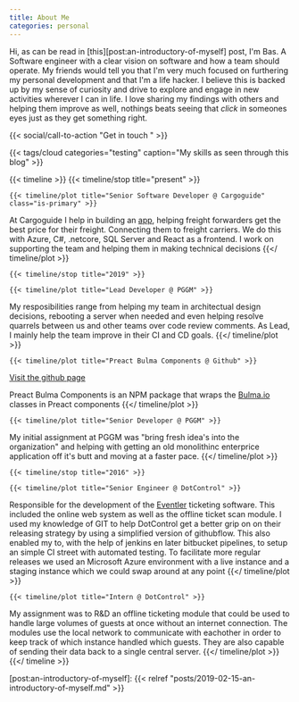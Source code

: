 ```yaml
---
title: About Me
categories: personal
---
```


Hi, as can be read in [this][post:an-introductory-of-myself] post, I'm Bas. A Software engineer with a clear vision on software and how a team should operate. My friends would tell you that I'm very much focused on furthering my personal development and that I'm a life hacker. I believe this is backed up by my sense of curiosity and drive to explore and engage in new activities wherever I can in life. I love sharing my findings with others and helping them improve as well, nothings beats seeing that *click* in someones eyes just as they get something right.

{{< social/call-to-action "Get in touch " >}}

{{< tags/cloud categories="testing" caption="My skills as seen through this blog" >}}

{{< timeline >}}
	{{< timeline/stop title="present" >}}

	{{< timeline/plot title="Senior Software Developer @ Cargoguide" class="is-primary" >}}
At Cargoguide I help in building an [app](https://www.cargoguide.app/), helping freight forwarders get the best price for their freight. Connecting them to freight carriers. We do this with Azure, C#, .netcore, SQL Server and React as a frontend. I work on supporting the team and helping them in making technical decisions
	{{</ timeline/plot >}}

	{{< timeline/stop title="2019" >}}

	{{< timeline/plot title="Lead Developer @ PGGM" >}}
My resposibilities range from helping my team in architectual design decisions, rebooting a server when needed and even helping resolve quarrels between us and other teams over code review comments. As Lead, I mainly help the team improve in their CI and CD goals.
	{{</ timeline/plot >}}

	{{< timeline/plot title="Preact Bulma Components @ Github" >}}
[Visit the github page](https://github.com/strootje/preact-bulma-components)

Preact Bulma Components is an NPM package that wraps the [Bulma.io](https://bulma.io/) classes in Preact components
	{{</ timeline/plot >}}

	{{< timeline/plot title="Senior Developer @ PGGM" >}}
My initial assignment at PGGM was "bring fresh idea's into the organization" and helping with getting an old monolithinc enterprice application off it's butt and moving at a faster pace.
	{{</ timeline/plot >}}

	{{< timeline/stop title="2016" >}}

	{{< timeline/plot title="Senior Engineer @ DotControl" >}}
Responsible for the development of the [Eventler](https://eventler.nl/) ticketing software. This included the online web system as well as the offline ticket scan module. I used my knowledge of GIT to help DotControl get a better grip on on their releasing strategy by using a simplified version of githubflow. This also enabled my to, with the help of jenkins en later bitbucket pipelines, to setup an simple CI street with automated testing. To facilitate more regular releases we used an Microsoft Azure environment with a live instance and a staging instance which we could swap around at any point
	{{</ timeline/plot >}}

	{{< timeline/plot title="Intern @ DotControl" >}}
My assignment was to R&D an offline ticketing module that could be used to handle large volumes of guests at once without an internet connection. The modules use the local network to communicate with eachother in order to keep track of which instance handled which guests. They are also capable of sending their data back to a single central server.
	{{</ timeline/plot >}}
{{</ timeline >}}


[post:an-introductory-of-myself]: {{< relref "posts/2019-02-15-an-introductory-of-myself.md" >}}

